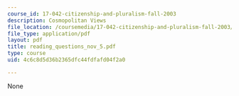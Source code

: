 ```yaml
---
course_id: 17-042-citizenship-and-pluralism-fall-2003
description: Cosmopolitan Views
file_location: /coursemedia/17-042-citizenship-and-pluralism-fall-2003/4c6c8d5d36b2365dfc44fdfafd04f2a0_reading_questions_nov_5.pdf
file_type: application/pdf
layout: pdf
title: reading_questions_nov_5.pdf
type: course
uid: 4c6c8d5d36b2365dfc44fdfafd04f2a0

---
```

None